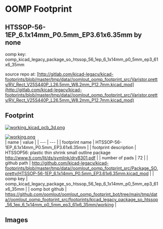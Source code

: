 # OOMP Footprint  
## HTSSOP-56-1EP_6.1x14mm_P0.5mm_EP3.61x6.35mm  by none  
  
oomp key: oomp_kicad_legacy_package_so_htssop_56_1ep_6_1x14mm_p0_5mm_ep3_61x6_35mm  
  
source repo at: [http://gitlab.com/kicad-legacy/kicad-footprints/blob/master/tmp/data//oomlout_oomp_footprint_src/Varistor.pretty/RV_Rect_V25S440P_L26.5mm_W8.2mm_P12.7mm.kicad_mod](http://gitlab.com/kicad-legacy/kicad-footprints/blob/master/tmp/data//oomlout_oomp_footprint_src/Varistor.pretty/RV_Rect_V25S440P_L26.5mm_W8.2mm_P12.7mm.kicad_mod)  
## Footprint  
  
[![working_kicad_pcb_3d.png](working_kicad_pcb_3d_600.png)](working_kicad_pcb_3d.png)  
  
[![working.png](working_600.png)](working.png)  
| name | value | 
| --- | --- | 
| footprint name | HTSSOP-56-1EP_6.1x14mm_P0.5mm_EP3.61x6.35mm | 
| footprint description | HTSSOP56: plastic thin shrink small outline package http://www.ti.com/lit/ds/symlink/drv8301.pdf | 
| number of pads | 72 | 
| github path | http://github.com/kicad-legacy/kicad-footprints/blob/master/tmp/data//oomlout_oomp_footprint_src/Package_SO.pretty/HTSSOP-56-1EP_6.1x14mm_P0.5mm_EP3.61x6.35mm.kicad_mod | 
| oomp key | oomp_kicad_legacy_package_so_htssop_56_1ep_6_1x14mm_p0_5mm_ep3_61x6_35mm | 
| oomp bot github | https://github.com/oomlout/oomlout_oomp_footprint_bot/tree/main/tmp/data//oomlout_oomp_footprint_src/footprints/kicad_legacy_package_so_htssop_56_1ep_6_1x14mm_p0_5mm_ep3_61x6_35mm/working | 
## Images  
